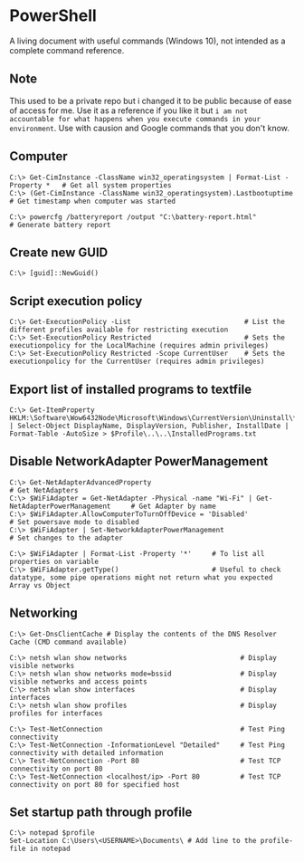 # PowerShell
A living document with useful commands (Windows 10), not intended as a complete command reference.

## Note
This used to be a private repo but i changed it to be public because of ease of access for me. Use it as a reference if you like it but `i am not accountable for what happens when you execute commands in your environment`. Use with causion and Google commands that you don't know.

## Computer
```
C:\> Get-CimInstance -ClassName win32_operatingsystem | Format-List -Property *   # Get all system properties
C:\> (Get-CimInstance -ClassName win32_operatingsystem).Lastbootuptime            # Get timestamp when computer was started

C:\> powercfg /batteryreport /output "C:\battery-report.html"                     # Generate battery report
```

## Create new GUID
```
C:\> [guid]::NewGuid()
```

## Script execution policy
```
C:\> Get-ExecutionPolicy -List                            # List the different profiles available for restricting execution
C:\> Set-ExecutionPolicy Restricted                       # Sets the executionpolicy for the LocalMachine (requires admin privileges)
C:\> Set-ExecutionPolicy Restricted -Scope CurrentUser    # Sets the executionpolicy for the CurrentUser (requires admin privileges)
```

## Export list of installed programs to textfile
```
C:\> Get-ItemProperty HKLM:\Software\Wow6432Node\Microsoft\Windows\CurrentVersion\Uninstall\*,HKLM:\Software\Microsoft\Windows\CurrentVersion\Uninstall\* | Select-Object DisplayName, DisplayVersion, Publisher, InstallDate | Format-Table -AutoSize > $Profile\..\..\InstalledPrograms.txt
```

## Disable NetworkAdapter PowerManagement
```
C:\> Get-NetAdapterAdvancedProperty                                                            # Get NetAdapters
C:\> $WiFiAdapter = Get-NetAdapter -Physical -name "Wi-Fi" | Get-NetAdapterPowerManagement     # Get Adapter by name
C:\> $WiFiAdapter.AllowComputerToTurnOffDevice = 'Disabled'                                    # Set powersave mode to disabled
C:\> $WiFiAdapter | Set-NetworkAdapterPowerManagement                                          # Set changes to the adapter

C:\> $WiFiAdapter | Format-List -Property '*'     # To list all properties on variable
C:\> $WiFiAdapter.getType()                       # Useful to check datatype, some pipe operations might not return what you expected Array vs Object
```

## Networking
```
C:\> Get-DnsClientCache # Display the contents of the DNS Resolver Cache (CMD command available)

C:\> netsh wlan show networks                            # Display visible networks
C:\> netsh wlan show networks mode=bssid                 # Display visible networks and access points
C:\> netsh wlan show interfaces                          # Display interfaces
C:\> netsh wlan show profiles                            # Display profiles for interfaces

C:\> Test-NetConnection                                  # Test Ping connectivity
C:\> Test-NetConnection -InformationLevel "Detailed"     # Test Ping connectivity with detailed information
C:\> Test-NetConnection -Port 80                         # Test TCP connectivity on port 80
C:\> Test-NetConnection <localhost/ip> -Port 80          # Test TCP connectivity on port 80 for specified host
```

## Set startup path through profile
```
C:\> notepad $profile
Set-Location C:\Users\<USERNAME>\Documents\ # Add line to the profile-file in notepad
```
